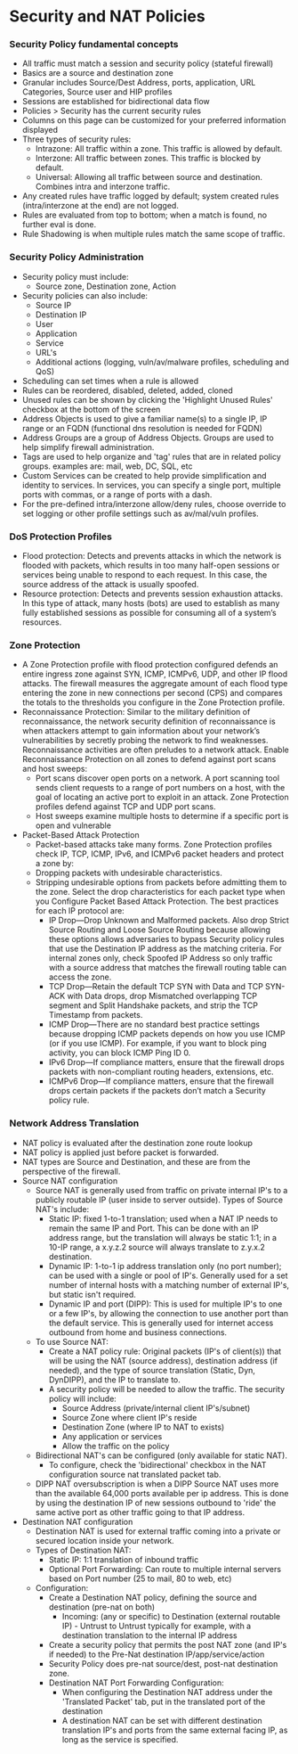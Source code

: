 # Security and NAT Policies

### Security Policy fundamental concepts
* All traffic must match a session and security policy (stateful firewall)
* Basics are a source and destination zone
* Granular includes Source/Dest Address, ports, application, URL Categories, Source user and HIP profiles
* Sessions are established for bidirectional data flow
* Policies > Security has the current security rules
* Columns on this page can be customized for your preferred information displayed
* Three types of security rules:
    * Intrazone: All traffic within a zone. This traffic is allowed by default.
    * Interzone: All traffic between zones. This traffic is blocked by default.
    * Universal: Allowing all traffic between source and destination. Combines intra and interzone traffic.
* Any created rules have traffic logged by default; system created rules (intra/interzone at the end) are not logged.
* Rules are evaluated from top to bottom; when a match is found, no further eval is done.
* Rule Shadowing is when multiple rules match the same scope of traffic.

### Security Policy Administration
* Security policy must include:
   * Source zone, Destination zone, Action
* Security policies can also include:
   * Source IP
   * Destination IP
   * User
   * Application
   * Service
   * URL's
   * Additional actions (logging, vuln/av/malware profiles, scheduling and QoS)
* Scheduling can set times when a rule is allowed
* Rules can be reordered, disabled, deleted, added, cloned
* Unused rules can be shown by clicking the 'Highlight Unused Rules' checkbox at the bottom of the screen
* Address Objects is used to give a familiar name(s) to a single IP, IP range or an FQDN (functional dns resolution is needed for FQDN)
* Address Groups are a group of Address Objects. Groups are used to help simplify firewall administration.
* Tags are used to help organize and 'tag' rules that are in related policy groups. examples are: mail, web, DC, SQL, etc
* Custom Services can be created to help provide simplification and identity to services. In services, you can specify a single port, multiple ports with commas, or a range of ports with a dash.
* For the pre-defined intra/interzone allow/deny rules, choose override to set logging or other profile settings such as av/mal/vuln profiles.
### DoS Protection Profiles
* Flood protection: Detects and prevents attacks in which the network is flooded with
packets, which results in too many half-open sessions or services being unable to respond to
each request. In this case, the source address of the attack is usually spoofed.
* Resource protection: Detects and prevents session exhaustion attacks. In this type of
attack, many hosts (bots) are used to establish as many fully established sessions as possible
for consuming all of a system’s resources.
### Zone Protection
* A Zone Protection profile with flood protection configured defends an entire ingress zone against
SYN, ICMP, ICMPv6, UDP, and other IP flood attacks. The firewall measures the aggregate amount
of each flood type entering the zone in new connections per second (CPS) and compares the totals
to the thresholds you configure in the Zone Protection profile.
* Reconnaissance Protection: Similar to the military definition of reconnaissance, the network security definition of
reconnaissance is when attackers attempt to gain information about your network’s vulnerabilities
by secretly probing the network to find weaknesses. Reconnaissance activities are often preludes to
a network attack. Enable Reconnaissance Protection on all zones to defend against port scans and
host sweeps:
   * Port scans discover open ports on a network. A port scanning tool sends client requests to a
range of port numbers on a host, with the goal of locating an active port to exploit in an
attack. Zone Protection profiles defend against TCP and UDP port scans.
   * Host sweeps examine multiple hosts to determine if a specific port is open and vulnerable
* Packet-Based Attack Protection
  * Packet-based attacks take many forms. Zone Protection profiles check IP, TCP, ICMP, IPv6, and
   ICMPv6 packet headers and protect a zone by:
  * Dropping packets with undesirable characteristics.
  * Stripping undesirable options from packets before admitting them to the zone.
   Select the drop characteristics for each packet type when you Configure Packet Based Attack
   Protection. The best practices for each IP protocol are:
      *  IP Drop—Drop Unknown and Malformed packets. Also drop Strict Source Routing and
Loose Source Routing because allowing these options allows adversaries to bypass Security
policy rules that use the Destination IP address as the matching criteria. For internal zones
only, check Spoofed IP Address so only traffic with a source address that matches the
firewall routing table can access the zone.
      * TCP Drop—Retain the default TCP SYN with Data and TCP SYN-ACK with Data drops, drop
Mismatched overlapping TCP segment and Split Handshake packets, and strip the TCP
Timestamp from packets.
      * ICMP Drop—There are no standard best practice settings because dropping ICMP packets
depends on how you use ICMP (or if you use ICMP). For example, if you want to block ping
activity, you can block ICMP Ping ID 0.
      * IPv6 Drop—If compliance matters, ensure that the firewall drops packets with
non-compliant routing headers, extensions, etc.
      * ICMPv6 Drop—If compliance matters, ensure that the firewall drops certain packets if the
packets don’t match a Security policy rule.

### Network Address Translation
* NAT policy is evaluated after the destination zone route lookup
* NAT policy is applied just before packet is forwarded.
* NAT types are Source and Destination, and these are from the perspective of the firewall.
* Source NAT configuration
   * Source NAT is generally used from traffic on private internal IP's to a publicly routable IP (user inside to server outside). Types of Source NAT's include:
      * Static IP: fixed 1-to-1 translation; used when a NAT IP needs to remain the same IP and Port. This can be done with an IP address range, but the translation will always be static 1:1; in a 10-IP range, a x.y.z.2 source will always translate to z.y.x.2 destination.
      * Dynamic IP: 1-to-1 ip address translation only (no port number); can be used with a single or pool of IP's. Generally used for a set number of internal hosts with a matching number of external IP's, but static isn't required.
      * Dynamic IP and port (DIPP): This is used for multiple IP's to one or a few IP's, by allowing the connection to use another port than the default service. This is generally used for internet access outbound from home and business connections.
   * To use Source NAT:
      * Create a NAT policy rule: Original packets (IP's of client(s)) that will be using the NAT (source address), destination address (if needed), and the type of source translation (Static, Dyn, DynDIPP), and the IP to translate to.
      * A security policy will be needed to allow the traffic. The security policy will include:
           * Source Address (private/internal client IP's/subnet)
           * Source Zone where client IP's reside
           * Destination Zone (where IP to NAT to exists)
           * Any application or services
           * Allow the traffic on the policy
   * Bidirectional NAT's can be configured (only available for static NAT).
      * To configure, check the 'bidirectional' checkbox in the NAT configuration source nat translated packet tab.
   * DIPP NAT oversubscription is when a DIPP Source NAT uses more than the available 64,000 ports available per ip address. This is done by using the destination IP of new sessions outbound to 'ride' the same active port as other traffic going to that IP address.
* Destination NAT configuration
   * Destination NAT is used for external traffic coming into a private or secured location inside your network.
   * Types of Destination NAT:
      * Static IP: 1:1 translation of inbound traffic
      * Optional Port Forwarding: Can route to multiple internal servers based on Port number (25 to mail, 80 to web, etc)
   * Configuration:
      * Create a Destination NAT policy, defining the source and destination (pre-nat on both)
           * Incoming: (any or specific) to Destination (external routable IP) - Untrust to Untrust typically for example, with a destination translation to the internal IP address
      * Create a security policy that permits the post NAT zone (and IP's if needed) to the Pre-Nat destination IP/app/service/action
      * Security Policy does pre-nat source/dest, post-nat destination zone.
      * Destination NAT Port Forwarding Configuration:
          * When configuring the Destination NAT address under the 'Translated Packet' tab, put in the translated port of the destination
          * A destination NAT can be set with different destination translation IP's and ports from the same external facing IP, as long as the service is specified.
